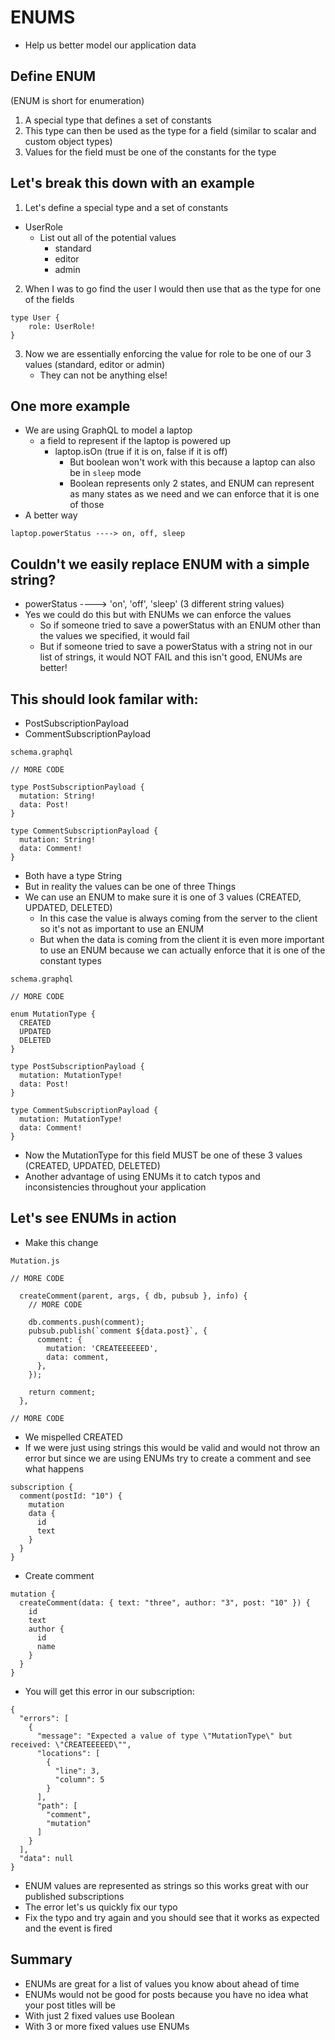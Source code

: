 # ENUMS
* Help us better model our application data

## Define ENUM
(ENUM is short for enumeration)
1. A special type that defines a set of constants
2. This type can then be used as the type for a field (similar to scalar and custom object types)
3. Values for the field must be one of the constants for the type

## Let's break this down with an example
1. Let's define a special type and a set of constants

* UserRole
    - List out all of the potential values
        + standard
        + editor
        + admin

2. When I was to go find the user I would then use that as the type for one of the fields

```
type User {
    role: UserRole!
}
```

3. Now we are essentially enforcing the value for role to be one of our 3 values (standard, editor or admin)
    * They can not be anything else!

## One more example
* We are using GraphQL to model a laptop
    - a field to represent if the laptop is powered up
        + laptop.isOn (true if it is on, false if it is off)
             * But boolean won't work with this because a laptop can also be in `sleep` mode
             * Boolean represents only 2 states, and ENUM can represent as many states as we need and we can enforce that it is one of those 
* A better way

```
laptop.powerStatus ----> on, off, sleep
```

## Couldn't we easily replace ENUM with a simple string?
* powerStatus ----> 'on', 'off', 'sleep' (3 different string values)
* Yes we could do this but with ENUMs we can enforce the values
    - So if someone tried to save a powerStatus with an ENUM other than the values we specified, it would fail
    - But if someone tried to save a powerStatus with a string not in our list of strings, it would NOT FAIL and this isn't good, ENUMs are better!

## This should look familar with:
* PostSubscriptionPayload
* CommentSubscriptionPayload

`schema.graphql`

```
// MORE CODE

type PostSubscriptionPayload {
  mutation: String!
  data: Post!
}

type CommentSubscriptionPayload {
  mutation: String!
  data: Comment!
}
```

* Both have a type String
* But in reality the values can be one of three Things
* We can use an ENUM to make sure it is one of 3 values (CREATED, UPDATED, DELETED)
    - In this case the value is always coming from the server to the client so it's not as important to use an ENUM
    - But when the data is coming from the client it is even more important to use an ENUM because we can actually enforce that it is one of the constant types

`schema.graphql`

```
// MORE CODE

enum MutationType {
  CREATED
  UPDATED
  DELETED
}

type PostSubscriptionPayload {
  mutation: MutationType!
  data: Post!
}

type CommentSubscriptionPayload {
  mutation: MutationType!
  data: Comment!
}
```

* Now the MutationType for this field MUST be one of these 3 values (CREATED, UPDATED, DELETED)
* Another advantage of using ENUMs it to catch typos and inconsistencies throughout your application

## Let's see ENUMs in action
* Make this change

`Mutation.js`

```
// MORE CODE

  createComment(parent, args, { db, pubsub }, info) {
    // MORE CODE

    db.comments.push(comment);
    pubsub.publish(`comment ${data.post}`, {
      comment: {
        mutation: 'CREATEEEEEED',
        data: comment,
      },
    });

    return comment;
  },

// MORE CODE
```

* We mispelled CREATED
* If we were just using strings this would be valid and would not throw an error but since we are using ENUMs try to create a comment and see what happens

```
subscription {
  comment(postId: "10") {
    mutation
    data {
      id
      text
    }
  }
}
```

* Create comment

```
mutation {
  createComment(data: { text: "three", author: "3", post: "10" }) {
    id
    text
    author {
      id
      name
    }
  }
}
```

* You will get this error in our subscription:

```
{
  "errors": [
    {
      "message": "Expected a value of type \"MutationType\" but received: \"CREATEEEEED\"",
      "locations": [
        {
          "line": 3,
          "column": 5
        }
      ],
      "path": [
        "comment",
        "mutation"
      ]
    }
  ],
  "data": null
}
```

* ENUM values are represented as strings so this works great with our published subscriptions
* The error let's us quickly fix our typo
* Fix the typo and try again and you should see that it works as expected and the event is fired

## Summary
* ENUMs are great for a list of values you know about ahead of time
* ENUMs would not be good for posts because you have no idea what your post titles will be
* With just 2 fixed values use Boolean
* With 3 or more fixed values use ENUMs
